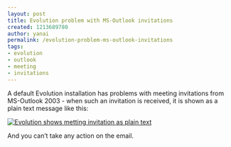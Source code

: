 ```yaml
---
layout: post
title: Evolution problem with MS-Outlook invitations
created: 1213689780
author: yanai
permalink: /evolution-problem-ms-outlook-invitations
tags:
- evolution
- outlook
- meeting
- invitations
---
```

<p><span class="thmr_call" id="thmr_42"><span class="thmr_call" id="thmr_6"><p>A default Evolution installation has problems with meeting invitations from MS-Outlook 2003 - when such an invitation is received, it is shown as a plain text message like this:</p> <p><a href="http://geek.co.il/wp/wp-content/uploads/2008/06/evolution-problem.png"><img alt="Evolution shows metting invitation as plain text" src="http://geek.co.il/wp/wp-content/uploads/2008/06/evolution-problem.png" rel="lightbox" title="evolution-problem" class="alignnone size-medium wp-image-460" /></a></p> <p>And you can&rsquo;t take any action on the email.</p></span></span></p>
